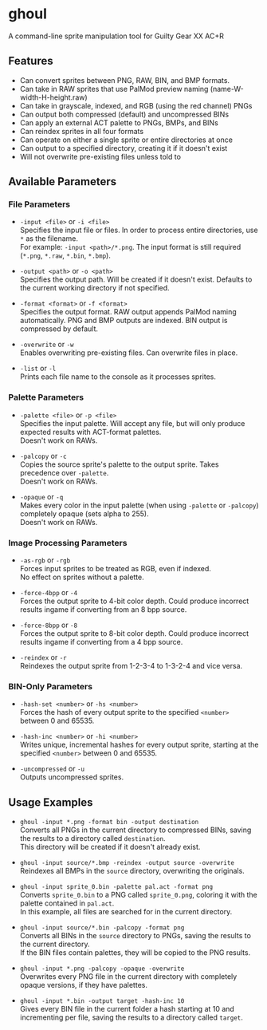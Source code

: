 # ghoul
 A command-line sprite manipulation tool for Guilty Gear XX AC+R

## Features
 - Can convert sprites between PNG, RAW, BIN, and BMP formats.
 - Can take in RAW sprites that use PalMod preview naming (name-W-width-H-height.raw)
 - Can take in grayscale, indexed, and RGB (using the red channel) PNGs
 - Can output both compressed (default) and uncompressed BINs
 - Can apply an external ACT palette to PNGs, BMPs, and BINs
 - Can reindex sprites in all four formats
 - Can operate on either a single sprite or entire directories at once
 - Can output to a specified directory, creating it if it doesn't exist
 - Will not overwrite pre-existing files unless told to

## Available Parameters
### File Parameters
 - `-input <file>` or `-i <file>`<br/>
 Specifies the input file or files. In order to process entire directories, use `*` as the filename.<br/>
 For example: `-input <path>/*.png`. The input format is still required (`*.png`, `*.raw`, `*.bin`, `*.bmp`).

 - `-output <path>` or `-o <path>`<br/>
 Specifies the output path. Will be created if it doesn't exist. Defaults to the current working directory if not specified.

 - `-format <format>` or `-f <format>`<br/>
 Specifies the output format. RAW output appends PalMod naming automatically. PNG and BMP outputs are indexed. BIN output is compressed by default.

 - `-overwrite` or `-w`<br/>
 Enables overwriting pre-existing files. Can overwrite files in place.

 - `-list` or `-l`<br/>
 Prints each file name to the console as it processes sprites.

### Palette Parameters
 - `-palette <file>` or `-p <file>`<br/>
 Specifies the input palette. Will accept any file, but will only produce expected results with ACT-format palettes.<br/>Doesn't work on RAWs.

 - `-palcopy` or `-c`<br/>
 Copies the source sprite's palette to the output sprite. Takes precedence over `-palette`.<br/>Doesn't work on RAWs.

 - `-opaque` or `-q`<br/>
 Makes every color in the input palette (when using `-palette` or `-palcopy`) completely opaque (sets alpha to 255).<br/>Doesn't work on RAWs.


### Image Processing Parameters
 - `-as-rgb` or `-rgb`<br/>
 Forces input sprites to be treated as RGB, even if indexed.<br/>No effect on sprites without a palette.

 - `-force-4bpp` or `-4`<br/>
 Forces the output sprite to 4-bit color depth. Could produce incorrect results ingame if converting from an 8 bpp source.
 
 - `-force-8bpp` or `-8`<br/>
 Forces the output sprite to 8-bit color depth. Could produce incorrect results ingame if converting from a 4 bpp source.

 - `-reindex` or `-r`<br/>
 Reindexes the output sprite from 1-2-3-4 to 1-3-2-4 and vice versa.

### BIN-Only Parameters
 - `-hash-set <number>` or `-hs <number>`<br/>
 Forces the hash of every output sprite to the specified `<number>` between 0 and 65535.

 - `-hash-inc <number>` or `-hi <number>`<br/>
 Writes unique, incremental hashes for every output sprite, starting at the specified `<number>` between 0 and 65535.

 - `-uncompressed` or `-u`<br/>
 Outputs uncompressed sprites.

## Usage Examples
 - `ghoul -input *.png -format bin -output destination`<br/>
 Converts all PNGs in the current directory to compressed BINs, saving the results to a directory called `destination`.<br/>This directory will be created if it doesn't already exist.

 - `ghoul -input source/*.bmp -reindex -output source -overwrite`<br/>
 Reindexes all BMPs in the `source` directory, overwriting the originals.

 - `ghoul -input sprite_0.bin -palette pal.act -format png`<br/>
 Converts `sprite_0.bin` to a PNG called `sprite_0.png`, coloring it with the palette contained in `pal.act`.<br/>In this example, all files are searched for in the current directory.
 
 - `ghoul -input source/*.bin -palcopy -format png`<br/>
 Converts all BINs in the `source` directory to PNGs, saving the results to the current directory.<br/>If the  BIN files contain palettes, they will be copied to the PNG results.
 
 - `ghoul -input *.png -palcopy -opaque -overwrite`<br/>
 Overwrites every PNG file in the current directory with completely opaque versions, if they have palettes.

 - `ghoul -input *.bin -output target -hash-inc 10`<br/>
 Gives every BIN file in the current folder a hash starting at 10 and incrementing per file, saving the results to a directory called `target`.